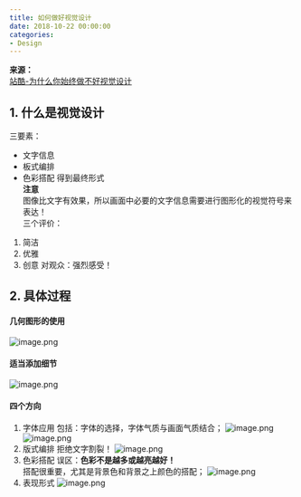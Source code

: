 ```yaml
---
title: 如何做好视觉设计
date: 2018-10-22 00:00:00
categories:
- Design
---
```

**来源：**\
[站酷-为什么你始终做不好视觉设计](http://www.zcool.com.cn/article/ZNjM3MTYw.html)
## 1. 什么是视觉设计
三要素：
- 文字信息
- 板式编排
- 色彩搭配
得到最终形式  
**注意**\
图像比文字有效果，所以画面中必要的文字信息需要进行图形化的视觉符号来表达！\
三个评价：
1. 简洁
2. 优雅
3. 创意
对观众：强烈感受！
## 2. 具体过程
#### 几何图形的使用
![image.png](https://upload-images.jianshu.io/upload_images/7955445-9f8559d5524100c4.png?imageMogr2/auto-orient/strip%7CimageView2/2/w/1240)
#### 适当添加细节
![image.png](https://upload-images.jianshu.io/upload_images/7955445-bc2bd4d7bd9cc7c8.png?imageMogr2/auto-orient/strip%7CimageView2/2/w/1240)
#### 四个方向
1. 字体应用
包括：字体的选择，字体气质与画面气质结合；
![image.png](https://upload-images.jianshu.io/upload_images/7955445-6c65def25d5a77d6.png?imageMogr2/auto-orient/strip%7CimageView2/2/w/1240)
![image.png](https://upload-images.jianshu.io/upload_images/7955445-3b23e260804ad875.png?imageMogr2/auto-orient/strip%7CimageView2/2/w/1240)
2. 版式编排
拒绝文字割裂！
![image.png](https://upload-images.jianshu.io/upload_images/7955445-c9558875b2863cd5.png?imageMogr2/auto-orient/strip%7CimageView2/2/w/1240)
3. 色彩搭配
误区：**色彩不是越多或越亮越好！**\
搭配很重要，尤其是背景色和背景之上颜色的搭配；
![image.png](https://upload-images.jianshu.io/upload_images/7955445-5088ca75c84fd337.png?imageMogr2/auto-orient/strip%7CimageView2/2/w/1240)
4. 表现形式
![image.png](https://upload-images.jianshu.io/upload_images/7955445-b4e23384365272d0.png?imageMogr2/auto-orient/strip%7CimageView2/2/w/1240)

